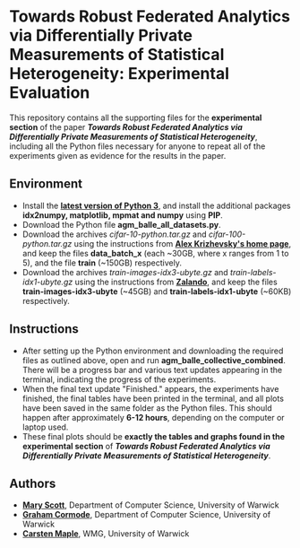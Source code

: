 # Towards Robust Federated Analytics via Differentially Private Measurements of Statistical Heterogeneity: Experimental Evaluation

This repository contains all the supporting files for the **experimental section** of the paper **_Towards Robust Federated Analytics via Differentially Private Measurements of Statistical Heterogeneity_**, including all the Python files necessary for anyone to repeat all of the experiments given as evidence for the results in the paper.

## Environment

- Install the [**latest version of Python 3**](https://www.python.org/downloads/), and install the additional packages **idx2numpy, matplotlib, mpmat and numpy** using **PIP**.
- Download the Python file **agm_balle_all_datasets.py**.
- Download the archives *cifar-10-python.tar.gz* and *cifar-100-python.tar.gz* using the instructions from [**Alex Krizhevsky's home page**](https://www.cs.toronto.edu/~kriz/cifar.html), and keep the files **data_batch_x** (each ~30GB, where x ranges from 1 to 5), and the file **train** (~150GB) respectively.
- Download the archives *train-images-idx3-ubyte.gz* and *train-labels-idx1-ubyte.gz* using the instructions from [**Zalando**](https://github.com/zalandoresearch/fashion-mnist), and keep the files **train-images-idx3-ubyte** (~45GB) and **train-labels-idx1-ubyte** (~60KB) respectively.

## Instructions

- After setting up the Python environment and downloading the required files as outlined above, open and run **agm_balle_collective_combined**. There will be a progress bar and various text updates appearing in the terminal, indicating the progress of the experiments.
- When the final text update "Finished." appears, the experiments have finished, the final tables have been printed in the terminal, and all plots have been saved in the same folder as the Python files. This should happen after approximately **6-12 hours**, depending on the computer or laptop used.
- These final plots should be **exactly the tables and graphs found in the experimental section** of **_Towards Robust Federated Analytics via Differentially Private Measurements of Statistical Heterogeneity_**.

## Authors

- **[Mary Scott](https://mary-python.github.io/)**, Department of Computer Science, University of Warwick
- **[Graham Cormode](http://dimacs.rutgers.edu/~graham/)**, Department of Computer Science, University of Warwick
- **[Carsten Maple](https://warwick.ac.uk/fac/sci/wmg/people/profile/?wmgid=1102)**, WMG, University of Warwick
